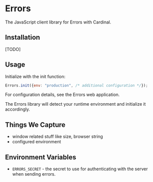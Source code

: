 # Errors

The JavaScript client library for Errors with Cardinal.

## Installation

[TODO]

## Usage

Initialize with the init function:

```javascript
Errors.init({env: "production", /* additional configuration */});
```

For configuration details, see the Errors web application.

The Errors library will detect your runtime environment and initialize it accordingly.

## Things We Capture

- window related stuff like size, browser string
- configured environment

## Environment Variables

- `ERRORS_SECRET` - the secret to use for authenticating with the server when sending errors.